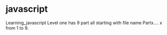 # javascript
Learning_javascript
Level one has 9 part  all starting with file name Partx.... x from 1 to 9.
